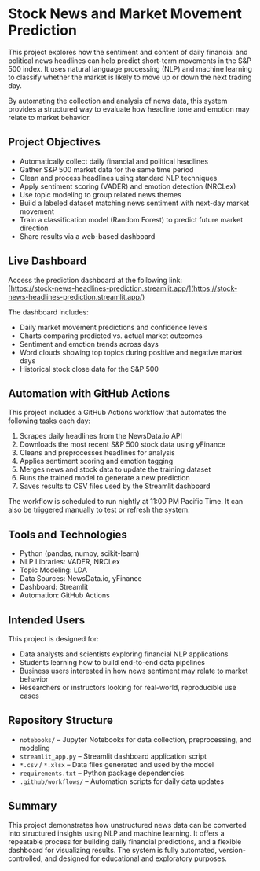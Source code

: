 # Stock News and Market Movement Prediction

This project explores how the sentiment and content of daily financial and political news headlines can help predict short-term movements in the S&P 500 index. It uses natural language processing (NLP) and machine learning to classify whether the market is likely to move up or down the next trading day.

By automating the collection and analysis of news data, this system provides a structured way to evaluate how headline tone and emotion may relate to market behavior.

## Project Objectives

- Automatically collect daily financial and political headlines
- Gather S&P 500 market data for the same time period
- Clean and process headlines using standard NLP techniques
- Apply sentiment scoring (VADER) and emotion detection (NRCLex)
- Use topic modeling to group related news themes
- Build a labeled dataset matching news sentiment with next-day market movement
- Train a classification model (Random Forest) to predict future market direction
- Share results via a web-based dashboard

## Live Dashboard

Access the prediction dashboard at the following link:  
[https://stock-news-headlines-prediction.streamlit.app/](https://stock-news-headlines-prediction.streamlit.app/)

The dashboard includes:

- Daily market movement predictions and confidence levels
- Charts comparing predicted vs. actual market outcomes
- Sentiment and emotion trends across days
- Word clouds showing top topics during positive and negative market days
- Historical stock close data for the S&P 500

## Automation with GitHub Actions

This project includes a GitHub Actions workflow that automates the following tasks each day:

1. Scrapes daily headlines from the NewsData.io API
2. Downloads the most recent S&P 500 stock data using yFinance
3. Cleans and preprocesses headlines for analysis
4. Applies sentiment scoring and emotion tagging
5. Merges news and stock data to update the training dataset
6. Runs the trained model to generate a new prediction
7. Saves results to CSV files used by the Streamlit dashboard

The workflow is scheduled to run nightly at 11:00 PM Pacific Time. It can also be triggered manually to test or refresh the system.

## Tools and Technologies

- Python (pandas, numpy, scikit-learn)
- NLP Libraries: VADER, NRCLex
- Topic Modeling: LDA
- Data Sources: NewsData.io, yFinance
- Dashboard: Streamlit
- Automation: GitHub Actions

## Intended Users

This project is designed for:

- Data analysts and scientists exploring financial NLP applications
- Students learning how to build end-to-end data pipelines
- Business users interested in how news sentiment may relate to market behavior
- Researchers or instructors looking for real-world, reproducible use cases

## Repository Structure

- `notebooks/` – Jupyter Notebooks for data collection, preprocessing, and modeling
- `streamlit_app.py` – Streamlit dashboard application script
- `*.csv` / `*.xlsx` – Data files generated and used by the model
- `requirements.txt` – Python package dependencies
- `.github/workflows/` – Automation scripts for daily data updates

## Summary

This project demonstrates how unstructured news data can be converted into structured insights using NLP and machine learning. It offers a repeatable process for building daily financial predictions, and a flexible dashboard for visualizing results. The system is fully automated, version-controlled, and designed for educational and exploratory purposes.

